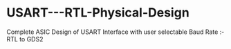 # USART---RTL-Physical-Design
Complete ASIC Design of USART Interface with user selectable Baud Rate :- RTL to GDS2
